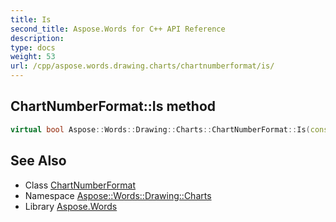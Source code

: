 ```yaml
---
title: Is
second_title: Aspose.Words for C++ API Reference
description: 
type: docs
weight: 53
url: /cpp/aspose.words.drawing.charts/chartnumberformat/is/
---
```

## ChartNumberFormat::Is method




```cpp
virtual bool Aspose::Words::Drawing::Charts::ChartNumberFormat::Is(const System::TypeInfo &target) const override
```

## See Also

* Class [ChartNumberFormat](../)
* Namespace [Aspose::Words::Drawing::Charts](../../)
* Library [Aspose.Words](../../../)
